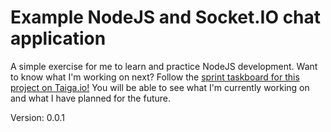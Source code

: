 # Example NodeJS and Socket.IO chat application

A simple exercise for me to learn and practice NodeJS development.
Want to know what I'm working on next? Follow the [sprint taskboard for this project on Taiga.io!](https://tree.taiga.io/project/phixyn-nodejs-chat-demo/taskboard/v100) You will be able to see what I'm currently working on and what I have planned for the future.

Version: 0.0.1
